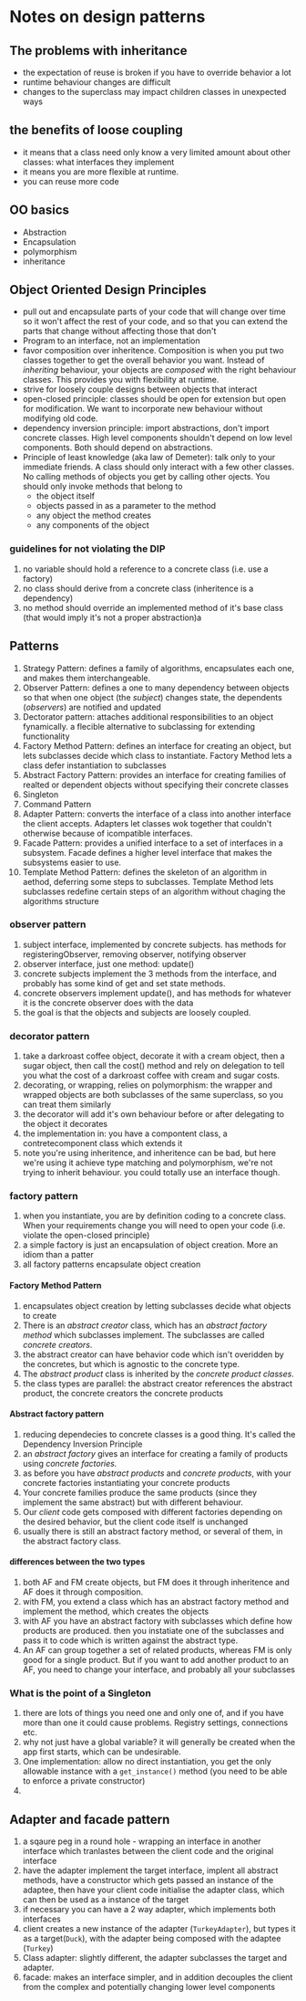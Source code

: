 # Notes on design patterns

## The problems with inheritance
* the expectation of reuse is broken if you have to override behavior a lot
* runtime behaviour changes are difficult
* changes to the superclass may impact children classes in unexpected ways

## the benefits of loose coupling
* it means that a class need only know a very limited amount about other classes: what interfaces they implement
* it means you are more flexible at runtime.
* you can reuse more code

## OO basics
* Abstraction
* Encapsulation
* polymorphism
* inheritance

## Object Oriented Design Principles
* pull out and encapsulate parts of your code that will change over time so it won't affect the rest of your code, and so that you can extend the parts that change without affecting those that don't
* Program to an interface, not an implementation
* favor composition over inheritence. Composition is when you put two classes together to get the overall behavior you want. Instead of _inheriting_ behaviour, your objects are _composed_ with the right behaviour classes. This provides you with flexibility at runtime.
* strive for loosely couple designs between objects that interact
* open-closed principle: classes should be open for extension but open for modification. We want to incorporate new behaviour without modifying old code.
* dependency inversion principle: import abstractions, don't import concrete classes. High level components shouldn't depend on low level components. Both should depend on abstractions.
* Principle of least knowledge (aka law of Demeter): talk only to your immediate friends. A class should only interact with a few other classes. No calling methods of objects you get by calling other ojects. You should only invoke methods that belong to
	* the object itself
	* objects passed in as a parameter to the method
	* any object the method creates
	* any components of the object

### guidelines for not violating the DIP
1. no variable should hold a reference to a concrete class (i.e. use a factory)
2. no class should derive from a concrete class (inheritence is a dependency)
3. no method should override an implemented method of it's base class (that would imply it's not a proper abstraction)a

## Patterns
1. Strategy Pattern: defines a family of algorithms, encapsulates each one, and makes them interchangeable.
2. Observer Pattern: defines a one to many dependency between objects so that when one object (the _subject_) changes state, the dependents (_observers_) are notified and updated
3. Dectorator pattern: attaches additional responsibilities to an object fynamically. a flecible alternative to subclassing for extending functionality
3. Factory Method Pattern: defines an interface for creating an object, but lets subclasses decide which class to instantiate. Factory Method lets a class defer instantiation to subclasses
4. Abstract Factory Pattern: provides an interface for creating families of realted or dependent objects without specifying their concrete classes
5. Singleton
6. Command Pattern
7. Adapter Pattern: converts the interface of a class into another interface the client accepts. Adapters let classes wok together that couldn't otherwise because of icompatible interfaces.
8. Facade Pattern: provides a unified interface to a set of interfaces in a subsystem. Facade defines a higher level interface that makes the subsystems easier to use.
9. Template Method Pattern: defines the skeleton of an algorithm in aethod, deferring some steps to subclasses. Template Method lets subclasses redefine certain steps of an algorithm without chaging the algorithms structure

### observer pattern
1. subject interface, implemented by concrete subjects. has methods for registeringObserver, removing observer, notifying observer
2. observer interface, just one method: update()
3. concrete subjects implement the 3 methods from the interface, and probably has some kind of get and set state methods.
4. concrete observers implement update(), and has methods for whatever it is the concrete observer does with the data
5. the goal is that the objects and subjects are loosely coupled.

### decorator pattern
1. take a darkroast coffee object, decorate it with a cream object, then a sugar object, then call the cost() method and rely on delegation to tell you what the cost of a darkroast coffee with cream and sugar costs.
2. decorating, or wrapping, relies on polymorphism: the wrapper and wrapped objects are both subclasses of the same superclass, so you can treat them similarly
3. the decorator will add it's own behaviour before or after delegating to the object it decorates
4. the implementation in: you have a compontent class, a contretecomponent class which extends it
5. note you're using inheritence, and inheritence can be bad, but here we're using it achieve type matching and polymorphism, we're not trying to inherit behaviour. you could totally use an interface though.

### factory pattern 
1. when you instantiate, you are by definition coding to a concrete class. When your requirements change you will need to open your code (i.e. violate the open-closed principle)
2. a simple factory is just an encapsulation of object creation. More an idiom than a patter
3. all factory patterns encapsulate object creation

#### Factory Method Pattern
1. encapsulates object creation by letting subclasses decide what objects to create
2. There is an _abstract creator_ class, which has an _abstract factory method_ which subclasses implement. The subclasses are called _concrete creators_.
3. the abstract creator can have behavior code which isn't overidden by the concretes, but which is agnostic to the concrete type.
4. The _abstract product_ class is inherited by the _concrete product classes_.
5. the class types are parallel: the abstract creator references the abstract product, the concrete creators the concrete products

#### Abstract factory pattern
1. reducing dependecies to concrete classes is a good thing. It's called the Dependency Inversion Principle
2. an _abstract factory_ gives an interface for creating a family of products using _concrete factories._
3. as before you have _abstract products_ and _concrete products_, with your concrete factories instantiating your concrete products
4. Your concrete families produce the same products (since they implement the same abstract) but with different behaviour.
5. Our _client_ code gets composed with different factories depending on the desired behavior, but the client code itself is unchanged
6. usually there is still an abstract factory method, or several of them, in the abstract factory class.

#### differences between the two types
1. both AF and FM create objects, but FM does it through inheritence and AF does it through composition.
2. with FM, you extend a class which has an abstract factory method and implement the method, which creates the objects
3. with AF you have an abstract factory with subclasses which define how products are produced. then you instatiate one of the subclasses and pass it to code which is written against the abstract type. 
4. An AF can group together a set of related products, whereas FM is only good for a single product. But if you want to add another product to an AF, you need to change your interface, and probably all your subclasses

### What is the point of a Singleton
1. there are lots of things you need one and only one of, and if you have more than one it could cause problems. Registry settings, connections etc.
2. why not just have a global variable? it will generally be created when the app first starts, which can be undesirable.
3. One implementation: allow no direct instantiation, you get the only allowable instance with a `get_instance()` method (you need to be able to enforce a private constructor)
4. 

## Adapter and facade pattern
1. a sqaure peg in a round hole - wrapping an interface in another interface which tranlastes between the client code and the original interface
2. have the adapter implement the target interface, implent all abstract methods, have a constructor which gets passed an instance of the adaptee, then have your client code initialise the adapter class, which can then be used as a instance of the target
3. if necessary you can have a 2 way adapter, which implements both interfaces
4. client creates a new instance of the adapter (`TurkeyAdapter`), but types it as a target(`Duck`), with the adapter being composed with the adaptee (`Turkey`)
5. Class adapter: slightly different, the adapter subclasses the target and adapter.
6. facade: makes an interface simpler, and in addition decouples the client from the complex and potentially changing lower level components


